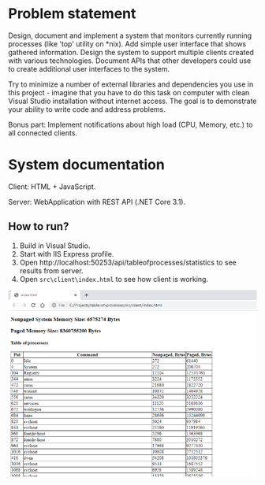 # Problem statement

Design, document and implement a system that monitors currently running processes (like 'top' utility on *nix). Add simple user interface that shows gathered information. Design the system to support multiple clients created with various technologies. Document APIs that other developers could use to create additional user interfaces to the system.

Try to minimize a number of external libraries and dependencies you use in this project - imagine that you have to do this task on computer with clean Visual Studio installation without internet access. The goal is to demonstrate your ability to write code and address problems.

Bonus part: Implement notifications about high load (CPU, Memory, etc.) to all connected clients. 


# System documentation

Client: HTML + JavaScript.

Server: WebApplication with REST API (.NET Core 3.1).

## How to run?
1) Build in Visual Studio.
2) Start with IIS Express profile.
3) Open http://localhost:50253/api/tableofprocesses/statistics to see results from server.
4) Open ```src\client\index.html``` to see how client is working.

![client-work-example](images/client-work-example.png)